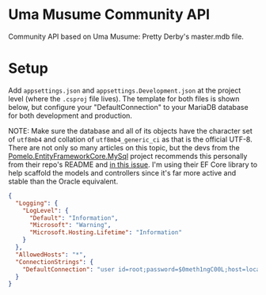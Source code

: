# Uma Musume Community API
Community API based on Uma Musume: Pretty Derby's master.mdb file.

# Setup
Add `appsettings.json` and `appsettings.Development.json` at the project level (where the `.csproj` file lives). The template for both files is shown below, but configure your "DefaultConnection" to your MariaDB database for both development and production.

NOTE: Make sure the database and all of its objects have the character set of `utf8mb4` and collation of `utf8mb4_generic_ci` as that is the official UTF-8. There are not only so many articles on this topic, but the devs from the [Pomelo.EntityFrameworkCore.MySql](https://github.com/PomeloFoundation/Pomelo.EntityFrameworkCore.MySql) project recommends this personally from their repo's README and [in this issue](https://github.com/PomeloFoundation/Pomelo.EntityFrameworkCore.MySql/issues/1427). I'm using their EF Core library to help scaffold the models and controllers since it's far more active and stable than the Oracle equivalent.

```json
{
  "Logging": {
    "LogLevel": {
      "Default": "Information",
      "Microsoft": "Warning",
      "Microsoft.Hosting.Lifetime": "Information"
    }
  },
  "AllowedHosts": "*",
  "ConnectionStrings": {
    "DefaultConnection": "user id=root;password=$0meth1ngC00L;host=localhost;database=umamusume;character set=utf8mb4"
  }
}
```

